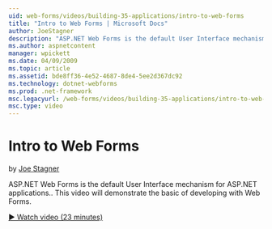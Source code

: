 ```yaml
---
uid: web-forms/videos/building-35-applications/intro-to-web-forms
title: "Intro to Web Forms | Microsoft Docs"
author: JoeStagner
description: "ASP.NET Web Forms is the default User Interface mechanism for ASP.NET applications.. This video will demonstrate the basic of developing with Web Forms."
ms.author: aspnetcontent
manager: wpickett
ms.date: 04/09/2009
ms.topic: article
ms.assetid: bde8ff36-4e52-4687-8de4-5ee2d367dc92
ms.technology: dotnet-webforms
ms.prod: .net-framework
msc.legacyurl: /web-forms/videos/building-35-applications/intro-to-web-forms
msc.type: video
---
```

Intro to Web Forms
====================
by [Joe Stagner](https://github.com/JoeStagner)

ASP.NET Web Forms is the default User Interface mechanism for ASP.NET applications.. This video will demonstrate the basic of developing with Web Forms.

[&#9654; Watch video (23 minutes)](https://channel9.msdn.com/Blogs/ASP-NET-Site-Videos/intro-to-web-forms)
